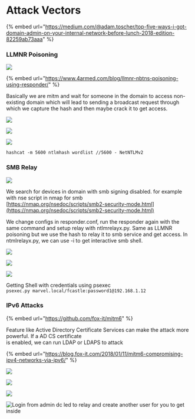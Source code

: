 # Attack Vectors

{% embed url="https://medium.com/@adam.toscher/top-five-ways-i-got-domain-admin-on-your-internal-network-before-lunch-2018-edition-82259ab73aaa" %}

### LLMNR Poisoning

![](../.gitbook/assets/image%20%2819%29.png)

{% embed url="https://www.4armed.com/blog/llmnr-nbtns-poisoning-using-responder/" %}

Basically we are mitm and wait for someone in the domain to access non-existing domain which will lead to sending a broadcast request through which we capture the hash and then maybe crack it to get access.

![](../.gitbook/assets/image%20%2821%29.png)

![](../.gitbook/assets/image%20%2825%29.png)

![](../.gitbook/assets/image%20%2826%29.png)

`hashcat -m 5600 ntlmhash wordlist //5600 - NetNTLMv2`

### SMB Relay

![](../.gitbook/assets/image%20%2817%29.png)

We search for devices in domain with smb signing disabled. for example with nse script in nmap for smb  
[https://nmap.org/nsedoc/scripts/smb2-security-mode.html](https://nmap.org/nsedoc/scripts/smb2-security-mode.html)

We change configs in responder.conf, run the responder again with the same command and setup relay with ntlmrelayx.py. Same as LLMNR poisoning but we use the hash to relay it to smb service and get access. In ntmlrelayx.py, we can use -i to get interactive smb shell.

![](../.gitbook/assets/image%20%2816%29.png)

![](../.gitbook/assets/image%20%2820%29.png)

![](../.gitbook/assets/image%20%2824%29.png)

Getting Shell with credentials using psexec  
`psexec.py marvel.local/fcastle:password1@192.168.1.12`

### IPv6 Attacks

{% embed url="https://github.com/fox-it/mitm6" %}

Feature like Active Directory Certificate Services can make the attack more powerful. If a AD CS certificate   
is enabled, we can run LDAP or LDAPS to attack

{% embed url="https://blog.fox-it.com/2018/01/11/mitm6-compromising-ipv4-networks-via-ipv6/" %}

![](../.gitbook/assets/image%20%2818%29.png)

![](../.gitbook/assets/image%20%2822%29.png)

![](../.gitbook/assets/image%20%2823%29.png)

![Login from admin dc led to relay and create another user for you to get inside](../.gitbook/assets/image%20%2815%29.png)



